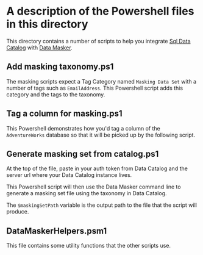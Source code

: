 # A description of the Powershell files in this directory

This directory contains a number of scripts to help you integrate [Sql Data Catalog](https://www.red-gate.com/products/dba/sql-data-catalog/) with [Data Masker](https://www.red-gate.com/products/dba/data-masker/).

## Add masking taxonomy.ps1

The masking scripts expect a Tag Category named `Masking Data Set` with a number of tags such as `EmailAddress`.
This Powershell script adds this category and the tags to the taxonomy.

## Tag a column for masking.ps1

This Powershell demonstrates how you'd tag a column of the `AdventureWorks` database so that it will be picked up by the following script.

## Generate masking set from catalog.ps1

At the top of the file, paste in your auth token from Data Catalog and the server url where your Data Catalog instance lives.

This Powershell script will then use the Data Masker command line to generate a masking set file using the taxonomy in Data Catalog.

The `$maskingSetPath` variable is the output path to the file that the script will produce.

## DataMaskerHelpers.psm1

This file contains some utility functions that the other scripts use.
